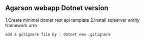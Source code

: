 ## Agarson webapp Dotnet version

1.Create minimal dotnet rest api template
2.install sqlserver entity framework orm


`add a gitignore file by : dotnet new .gitignore`
